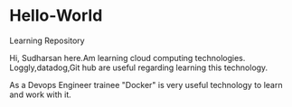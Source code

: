 # Hello-World
Learning Repository

Hi, 
   Sudharsan here.Am learning cloud computing technologies.
   Loggly,datadog,Git hub are useful regarding learning this technology.

As a Devops Engineer trainee "Docker" is very useful technology to learn and work with it.
